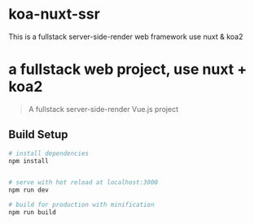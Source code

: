# koa-nuxt-ssr
This is a fullstack server-side-render web framework use nuxt &amp; koa2


# a fullstack web project, use nuxt + koa2


> A fullstack server-side-render Vue.js project

## Build Setup

``` bash
# install dependencies
npm install


# serve with hot reload at localhost:3000
npm run dev

# build for production with minification
npm run build
